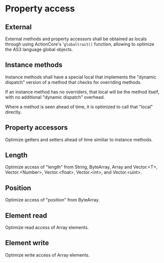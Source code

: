 # Property access

## External

External methods and property accessors shall be obtained as locals through using ActionCore's '`globaltrait()` function, allowing to optimize the AS3 language global objects.

## Instance methods

Instance methods shall have a special local that implements the "dynamic dispatch" version of a method that checks for overriding methods.

If an instance method has no overriders, that local will be the method itself, with no additional "dynamic dispatch" overhead.

Where a method is seen ahead of time, it is optimized to call that "local" directly.

## Property accessors

Optimize getters and setters ahead of time similiar to instance methods.

## Length

Optimize access of "length" from String, ByteArray, Array and Vector.\<T>, Vector.\<Number>, Vector.\<float>, Vector.\<int>, and Vector.\<uint>.

## Position

Optimize access of "position" from ByteArray.

## Element read

Optimize read access of Array elements.

## Element write

Optimize write access of Array elements.
